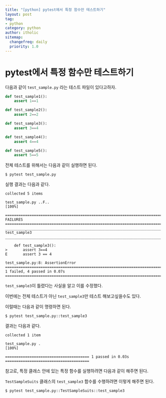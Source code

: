 ```yaml
---
title: "[python] pytest에서 특정 함수만 테스트하기"
layout: post
tag:
- python
category: python
author: itholic
sitemap:
  changefreq: daily
  priority: 1.0
---
```


# pytest에서 특정 함수만 테스트하기

다음과 같이 `test_sample.py` 라는 테스트 파일이 있다고하자.

```python
def test_sample1():
    assert 1==1

def test_sample2():
    assert 2==2

def test_sample3():
    assert 3==4

def test_sample4():
    assert 4==4

def test_sample5():
    assert 5==5
```

전체 테스트를 위해서는 다음과 같이 실행하면 된다.

```shell
$ pytest test_sample.py
```

실행 결과는 다음과 같다.

```
collected 5 items

test_sample.py ..F..                                                                                                                                                                                                                                                     [100%]

=================================================================================================================================== FAILURES ===================================================================================================================================
_________________________________________________________________________________________________________________________________ test_sample3 _________________________________________________________________________________________________________________________________

    def test_sample3():
>       assert 3==4
E       assert 3 == 4

test_sample.py:8: AssertionError
========================================================================================================================= 1 failed, 4 passed in 0.07s ==========================================================================================================================
```

`test_sample3`이 틀렸다는 사실을 알고 이를 수정했다.

이번에는 전체 테스트가 아닌 `test_sample3`만 테스트 해보고싶을수도 있다.

이럴때는 다음과 같이 명령하면 된다.

```shell
$ pytest test_sample.py::test_sample3
```

결과는 다음과 같다.

```
collected 1 item

test_sample.py .                                                                        [100%]

====================================== 1 passed in 0.03s ======================================
```

참고로, 특정 클래스 안에 있는 특정 함수를 실행하려면 다음과 같이 해주면 된다.

`TestSampleSuits` 클래스의 `test_sample3` 함수를 수행하려면 이렇게 해주면 된다.

```shell
$ pytest test_sample.py::TestSampleSuits::test_sample3
```

